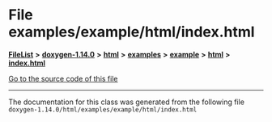 

# File examples/example/html/index.html



[**FileList**](files.md) **>** [**doxygen-1.14.0**](dir_9d5bad020669189c90cda983471be5d0.md) **>** [**html**](dir_05d1fd8a7cdd04f638f8b23196de02e2.md) **>** [**examples**](dir_aa52e73a32d193037813a53dcfe817b6.md) **>** [**example**](dir_f967122ff4a9e60bb66f9132d49c42b1.md) **>** [**html**](dir_2df48ef1a7d9f8042cfea19bdbe50aea.md) **>** [**index.html**](examples_2example_2html_2index_8html.md)

[Go to the source code of this file](examples_2example_2html_2index_8html_source.md)





































































------------------------------
The documentation for this class was generated from the following file `doxygen-1.14.0/html/examples/example/html/index.html`

